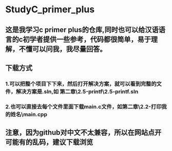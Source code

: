 # StudyC_primer_plus
## 这是我学习c primer plus的仓库,同时也可以给汉语语言的c初学者提供一些参考，代码都很简单，易于理解，不懂可以问我，我尽量回答。
## 下载方式
### 1.可以把整个项目下下来，然后打开解决方案，就可以看到完整的文件，解决方案是.sln,如  第二章\2.5-printf\2.5-printf.sln
### 2.也可以直接去每个文件里面下载main.c文件，如第二章\2.2-打印我的姓名\main.cpp
## <span color="red">注意，因为github对中文不太兼容，所以在网站点开可能有的乱码，建议下载浏览</span>


